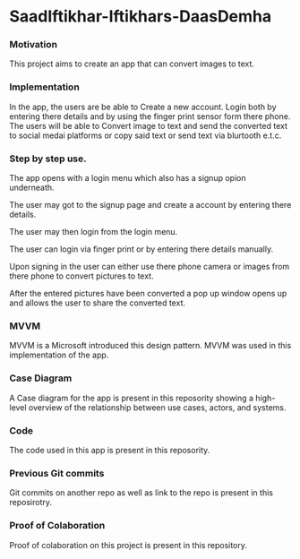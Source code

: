 # SaadIftikhar-Iftikhars-DaasDemha
### Motivation
This project aims to create an app that can convert images to text.


### Implementation
In the app, the users are be able to Create a new account. Login both by entering there details and by using the finger print sensor form there phone. The users will be able to Convert image to text and send the converted text to social medai platforms or copy said text or send text via blurtooth e.t.c.

### Step by step use.
The app opens with a login menu which also has a signup opion underneath.

The user may got to the signup page and create a account by entering there details.

The user may then login from the login menu.

The user can login via finger print or by entering there details manually.

Upon signing in the user can either use there phone camera or images from there phone to convert pictures to text.

After the entered pictures have been converted a pop up window opens up and allows the user to share the converted text.

### MVVM
MVVM is a Microsoft introduced this design pattern. MVVM was used in this implementation of the app.

### Case Diagram
A Case diagram for the app is present in this reposority showing a high-level overview of the relationship between use cases, actors, and systems.

### Code
The code used in this app is present in this reposority.

### Previous Git commits
Git commits on another repo as well as link to the repo is present in this reposirotry.

### Proof of Colaboration
Proof of colaboration on this project is present in this repository.



